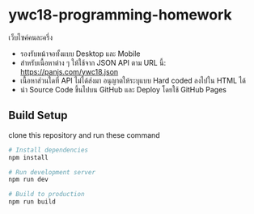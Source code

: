 # ywc18-programming-homework
เว็บไซค์คนละครึ่ง
- รองรับหน้าจอทั้งแบบ Desktop และ Mobile
- สำหรับเนื้อหาต่าง ๆ ให้ใช้จาก JSON API ตาม URL นี้: https://panjs.com/ywc18.json
- เนื้อหาส่วนใดที่ API ไม่ได้ส่งมา อนุญาตให้ระบุแบบ Hard coded ลงไปใน HTML ได้
- นำ Source Code ขึ้นไปบน GitHub และ Deploy โดยใช้ GitHub Pages

## Build Setup
clone this repository and run these command
```bash
# Install dependencies
npm install

# Run development server
npm run dev

# Build to production
npm run build
```
